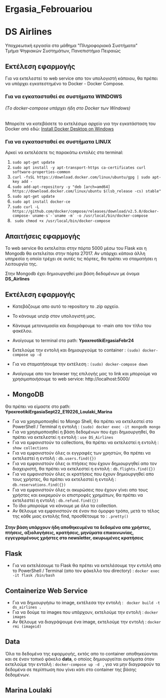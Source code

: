 # Ergasia_Febrouariou
# DS Airlines

Υποχρεωτική εργασία στο μάθημα "Πληροφοριακά Συστήματα"  
Τμήμα Ψηφιακών Συστημάτων, Πανεπιστήμιο Πειραιώς

## Εκτέλεση εφαρμογής
Για να εκτελεστεί το web service απο τον υπολογιστή κάποιου, θα πρέπει να υπάρχει εγκατεστημένο το Docker - Docker Compose.     

### Για να εγκατασταθεί σε συστήματα WINDOWS
###### (Tο docker-compose υπάρχει ήδη στο Docker των Windows)

Μπορείτε να κατεβάσετε το εκτελέσιμο αρχείο για την εγκατάσταση
του Docker από εδώ: [Install Docker Desktop on Windows](https://docs.docker.com/desktop/install/windows-install/)  


### Για να εγκατασταθεί σε συστήματα LINUX
Αρκεί να εκτελέσετε τις παρακάτω εντολές στο terminal:
1. `sudo apt-get update`
2. `sudo apt install -y apt-transport-https ca-certificates curl
software-properties-common`
3. `curl -fsSL https://download.docker.com/linux/ubuntu/gpg | sudo apt-key
add - `
4. `sudo add-apt-repository -y "deb [arch=amd64]
https://download.docker.com/linux/ubuntu $(lsb_release -cs) stable"`
5. `sudo apt-get update`
6. `sudo apt install docker-ce`
7. ``` sudo curl -L https://github.com/docker/compose/releases/download/v2.5.0/docker-compose-`uname-s`-`uname -m` -o /usr/local/bin/docker-compose ```
8. ` sudo chmod +x /usr/local/bin/docker-compose`


## Απαιτήσεις εφαρμογής
Το web service θα εκτελείται στην πόρτα 5000 μέσω του Flask και η Mongodb θα εκτελείται στην πόρτα 27017. Αν υπάρχει κάποια άλλη υπηρεσία η οποία τρέχει σε αυτές τις πόρτες, θα πρέπει να σταματήσει η λειτουργία της.

Στην Mongodb έχει δημιουργηθεί μια βάση δεδομένων με όνομα **DS_Airlines** 

## Εκτέλεση εφαρμογής
* Κατεβάζουμε απο αυτό το repository το .zip αρχείο.
* Το κάνουμε unzip στον υπολογιστή μας.
* Κάνουμε μετονομασία και διαγράφουμε το -main απο τον τίτλο του φακέλου.
* Ανοίγουμε το terminal στο path: **YpoxreotikiErgasiaFebr24**
* Εκτελούμε την εντολή και δημιουργούμε το container : ` (sudo) docker-compose up -d `
* Για να σταματήσουμε την εκτέλεση : ` (sudo) docker-compose down `
* Ανοίγουμε απο τον browser της επιλογής μας το link και μπορούμε να χρησιμοποιήσουμε το web service: http://localhost:5000/

* ## MongoDB

Θα πρέπει να είμαστε στο path: **YpoxreotikiErgasiaSept22_E19226_Loulaki_Marina**  

* Για να χρησιμοποιηθεί το Mongo Shell, θα πρέπει να εκτελεστεί στο PowerShell / Terminal η εντολή : `(sudo) docker exec -it mongodb mongo`
* Για να χρησιμοποιηθεί η βάση δεδομένων που έχει δημιουργηθεί, θα πρέπει να εκτελεστεί η εντολή  : ` use DS_Airlines `
* Για να εμφανιστούν τα collections, θα πρέπει να εκτελεστεί η εντολή  : ` show collections `
* Για να εμφανιστούν όλες οι εγγραφές των χρηστών, θα πρέπει να εκτελεστεί η εντολή  : ` db.users.find({}) `
* Για να εμφανιστούν όλες οι πτήσεις που έχουν δημιουργηθεί απο τον διαχειριστή, θα πρέπει να εκτελεστεί η εντολή  : ` db.flights.find({}) `
* Για να εμφανιστούν όλες οι κρατήσεις που έχουν δημιουργηθεί απο τους χρήστες, θα πρέπει να εκτελεστεί η εντολή  : ` db.reservations.find({}) `
* Για να εμφανιστούν όλες οι ακυρώσεις που έχουν γίνει απο τους χρήστες και εκκρεμούν οι επιστροφές χρημάτων, θα πρέπει να εκτελεστεί η εντολή  : ` db.refund.find({}) `
* Το ίδιο μπορούμε να κάνουμε με όλα τα collection.
* Αν θέλουμε να εμφανιστούν σε έναν πιο όμορφο τρόπο, μετά το τέλος της κάθε μιας εντολής find, προσθέτουμε το : `.pretty() `

#### Στην βάση υπάρχουν ήδη αποθηκευμένα τα δεδομένα απο χρήστες, πτήσεις, αξιολογήσεις, κρατήσεις, μηνύματα επικοινωνίας, εγγεγραμένους χρήστες στο newsletter, ακυρωμένες κρατήσεις ####

## Flask

* Για να εκτελέσουμε το Flask θα πρέπει να εκτελέσουμε την εντολή απο το PowerShell / Terminal (απο τον φάκελλο του directory) :  ` docker exec -it flask /bin/bash `


## Containerize Web Service

* Για να δημιουργήσω τo image, εκτέλεσα την εντολή  : ` docker build -t ds_airlines .`
* Για να δούμε τα images που υπάρχουν, εκτελούμε την εντολή  : ` docker images `
* Αν θέλουμε να διαγράψουμε ένα image, εκτελούμε την εντολή  : ` docker rmi (imageid) `

## Data

Όλα τα δεδομένα της εφαρμογής, εκτός απο το container αποθηκεύονται και σε έναν τοπικό φάκελο **data**, ο οποίος δημιουργείται αυτόματα όταν εκτελούμε την εντολή : `docker-compose up -d ` , για να μην διαγραφούν τα δεδομένα σε περίπτωση που γίνει κάτι στο container της βάσης δεδομένων. 

## Marina Loulaki
